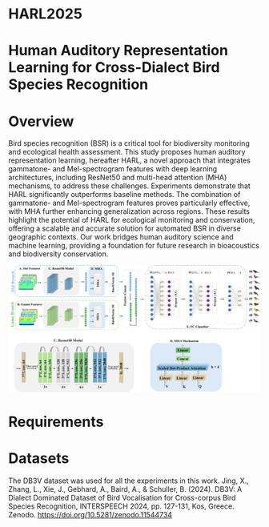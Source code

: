 # HARL2025
# Human Auditory Representation Learning for Cross-Dialect Bird Species Recognition
# Overview
Bird species recognition (BSR) is a critical tool for biodiversity monitoring and ecological health assessment. This study proposes human auditory representation learning, hereafter HARL, a novel approach that integrates gammatone- and Mel-spectrogram features with deep learning architectures, including ResNet50 and multi-head attention (MHA) mechanisms, to address these challenges. Experiments demonstrate that HARL significantly outperforms baseline methods. The combination of gammatone- and Mel-spectrogram features proves particularly effective, with MHA further enhancing generalization across regions. These results highlight the potential of HARL for ecological monitoring and conservation, offering a scalable and accurate solution for automated BSR in diverse geographic contexts. Our work bridges human auditory science and machine learning, providing a foundation for future research in bioacoustics and biodiversity conservation.

![HARL Blockdiagram](https://github.com/xingfengli/HARL2025/blob/main/models/blockdiagram.png)

# Requirements


# Datasets
The DB3V dataset was used for all the experiments in this work. 
Jing, X., Zhang, L., Xie, J., Gebhard, A., Baird, A., & Schuller, B. (2024). DB3V: A Dialect Dominated Dataset of Bird Vocalisation for Cross-corpus Bird Species Recognition, INTERSPEECH 2024, pp. 127-131, Kos, Greece. 
Zenodo. https://doi.org/10.5281/zenodo.11544734
